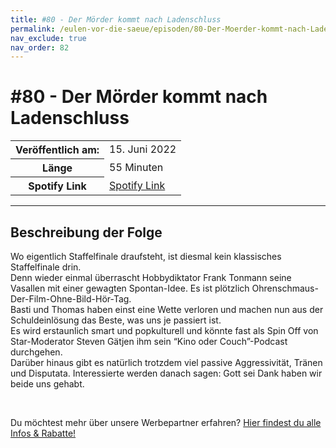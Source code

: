 ```yaml
---
title: #80 - Der Mörder kommt nach Ladenschluss
permalink: /eulen-vor-die-saeue/episoden/80-Der-Moerder-kommt-nach-Ladenschluss
nav_exclude: true
nav_order: 82
---
```


# #80 - Der Mörder kommt nach Ladenschluss
<table class="resp-table dcf-table dcf-table-responsive dcf-table-bordered dcf-table-striped dcf-w-100%">
                    <tbody>
                        <tr>
                            <th scope="row">Veröffentlich am:</th>
                            <td data-label="Veröffentlich am:">15. Juni 2022</td>
                        </tr>
                        <tr>
                            <th scope="row">Länge </th>
                            <td data-label="Länge ">55 Minuten</td>
                        </tr><tr>
                                <th scope="row">Spotify Link</th>
                                <td data-label="Spotify Link"><a href="https://open.spotify.com/episode/6o00qtZMecjm8uERZvofb7">Spotify Link</a></td>
                            </tr></tbody>
                </table>

***

## Beschreibung der Folge

<div>
<p>Wo eigentlich Staffelfinale draufsteht, ist diesmal kein klassisches Staffelfinale drin.<br/>Denn wieder einmal überrascht Hobbydiktator Frank Tonmann seine Vasallen mit einer gewagten Spontan-Idee. Es ist plötzlich Ohrenschmaus-Der-Film-Ohne-Bild-Hör-Tag. <br/>Basti und Thomas haben einst eine Wette verloren und machen nun aus der Schuldeinlösung das Beste, was uns je passiert ist. <br/>Es wird erstaunlich smart und popkulturell und könnte fast als Spin Off von Star-Moderator Steven Gätjen ihm sein “Kino oder Couch”-Podcast durchgehen. <br/>Darüber hinaus gibt es natürlich trotzdem viel passive Aggressivität, Tränen und Disputata. Interessierte werden danach sagen: Gott sei Dank haben wir beide uns gehabt.</p><br/><p>Du möchtest mehr über unsere Werbepartner erfahren? <a href="https://linktr.ee/EulenvordieSaeue" rel="nofollow">Hier findest du alle Infos &amp; Rabatte!</a></p>  
</div>

